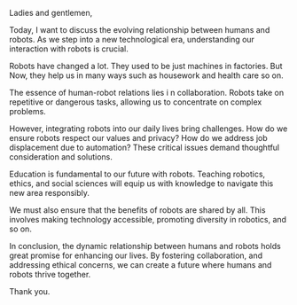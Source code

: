 Ladies and gentlemen,

Today, I want to discuss the evolving relationship between humans and robots. As we step into a new technological era, understanding our interaction with robots is crucial.

Robots have changed a lot. They used to be just machines in factories. But Now, they help us in many ways such as housework and health care so on.

The essence of human-robot relations lies i n collaboration. Robots take on repetitive or dangerous tasks, allowing us to concentrate on complex problems.

However, integrating robots into our daily lives bring challenges. How do we ensure robots respect our values and privacy? How do we address job displacement due to automation? These critical issues demand thoughtful consideration and solutions.

Education is fundamental to our future with robots. Teaching robotics, ethics, and social sciences will equip us with knowledge to navigate this new area responsibly.

We must also ensure that the benefits of robots are shared by all. This involves making technology accessible, promoting diversity in robotics, and so on.

In conclusion, the dynamic relationship between humans and robots holds great promise for enhancing our lives. By fostering collaboration, and addressing ethical concerns, we can create a future where humans and robots thrive together.



Thank you.  